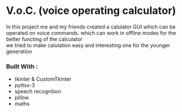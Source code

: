 # V.o.C. (voice operating calculator)
In this project me and my friends created a calulator GUI which can be operated on voice commands. which can work in offline 
modes for the better functing of the calculator                                                                             
we tried to make calulation easy and interesting one for the younger generation <br>
<h3>Built With :</h3>
<ul>
<li> tkinter & CustomTkinter </li>
<li> pyttsx-3 </li>
<li> speech recognition </li>
<li> pillow </li>
<li> maths </li>
</ul>
<br> 
